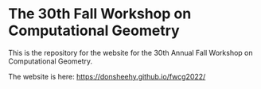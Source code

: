 # The 30th Fall Workshop on Computational Geometry

This is the repository for the website for the 30th Annual Fall Workshop on Computational Geometry.

The website is here: https://donsheehy.github.io/fwcg2022/
